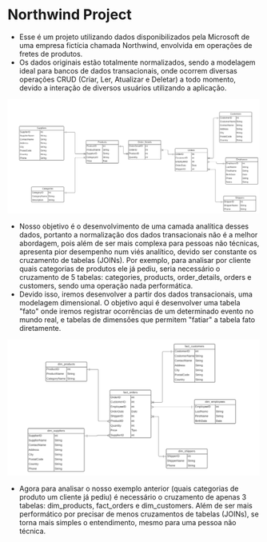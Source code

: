 # Northwind Project

* Esse é um projeto utilizando dados disponibilizados pela Microsoft de uma empresa fictícia chamada Northwind, envolvida em operações de fretes de produtos.
* Os dados originais estão totalmente normalizados, sendo a modelagem ideal para bancos de dados transacionais, onde ocorrem diversas operações CRUD (Criar, Ler, Atualizar e Deletar) a todo momento, devido a interação de diversos usuários utilizando a aplicação.
  
<img alt="Northwind normalized schema" src="https://github.com/EduardoPeLima/data_engineering_northwind_project/blob/master/01_northwind_normalized_data/03_northwind_normalized_schema.png">

* Nosso objetivo é o desenvolvimento de uma camada analítica desses dados, portanto a normalização dos dados transacionais não é a melhor abordagem, pois além de ser mais complexa para pessoas não técnicas, apresenta pior desempenho num viés analítico, devido ser constante os cruzamento de tabelas (JOINs). Por exemplo, para analisar por cliente quais categorias de produtos ele já pediu, seria necessário o cruzamento de 5 tabelas: categories, products, order_details, orders e customers, sendo uma operação nada performática.
* Devido isso, iremos desenvolver a partir dos dados transacionais, uma modelagem dimensional. O objetivo aqui é desenvolver uma tabela "fato" onde iremos registrar ocorrências de um determinado evento no mundo real, e tabelas de dimensões que permitem "fatiar" a tabela fato diretamente.
  
<img alt="Northwind dimensional schema" src="https://github.com/EduardoPeLima/data_engineering_northwind_project/blob/master/04_aws/04_rds_mysql_northwind_denormalized/project_northwind_dimensional_model.png">

* Agora para analisar o nosso exemplo anterior (quais categorias de produto um cliente já pediu) é necessário o cruzamento de apenas 3 tabelas: dim_products, fact_orders e dim_customers. Além de ser mais performático por precisar de menos cruzamentos de tabelas (JOINs), se torna mais simples o entendimento, mesmo para uma pessoa não técnica.
